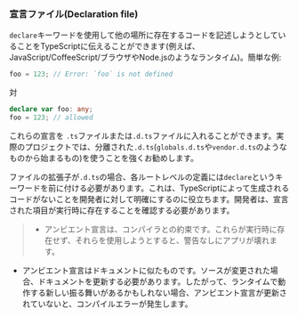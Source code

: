 ### 宣言ファイル(Declaration file)
`declare`キーワードを使用して他の場所に存在するコードを記述しようとしていることをTypeScriptに伝えることができます(例えば、JavaScript/CoffeeScript/ブラウザやNode.jsのようなランタイム)。簡単な例:

```ts
foo = 123; // Error: `foo` is not defined
```
対
```ts
declare var foo: any;
foo = 123; // allowed
```

これらの宣言を `.ts`ファイルまたは`.d.ts`ファイルに入れることができます。実際のプロジェクトでは、分離された`.d.ts`(`globals.d.ts`や`vendor.d.ts`のようなものから始まるもの)を使うことを強くお勧めします。

ファイルの拡張子が`.d.ts`の場合、各ルートレベルの定義には`declare`というキーワードを前に付ける必要があります。これは、TypeScriptによって生成されるコードがないことを開発者に対して明確にするのに役立ちます。開発者は、宣言された項目が実行時に存在することを確認する必要があります。

> * アンビエント宣言は、コンパイラとの約束です。これらが実行時に存在せず、それらを使用しようとすると、警告なしにアプリが壊れます。
* アンビエント宣言はドキュメントに似たものです。ソースが変更された場合、ドキュメントを更新する必要があります。したがって、ランタイムで動作する新しい振る舞いがあるかもしれない場合、アンビエント宣言が更新されていないと、コンパイルエラーが発生します。
